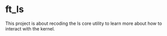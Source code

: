# ft_ls
This project is about recoding the ls core utility to learn more about how to interact with the kernel.

